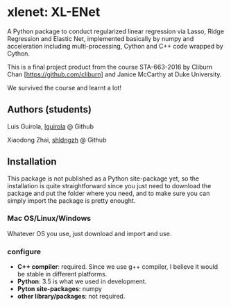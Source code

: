 # xlenet: XL-ENet
A Python package to conduct regularized linear regression via Lasso, Ridge Regression and Elastic Net, implemented basically by numpy and acceleration including multi-processing, Cython and C++ code wrapped by Cython.

This is a final project product from the course STA-663-2016 by Cliburn Chan [https://github.com/cliburn] and Janice McCarthy at Duke University.

We survived the course and learnt a lot!

## Authors (students)
Luis Guirola, [lguirola](https://github.com/lguirola) @ Github

Xiaodong Zhai, [shldngzh](https://github.com/shldngzh) @ Github

## Installation
This package is not published as a Python site-package yet, so the installation is quite straightforward since you just need to download the package and put the folder where you need, and to make sure you can simply import the package is pretty enought.

### Mac OS/Linux/Windows
Whatever OS you use, just download and import and use.

### configure
* __C++ compiler__: required. Since we use g++ compiler, I believe it would be stable in different platforms.
* __Python__: 3.5 is what we used in development. 
* __Pyton site-packages__: numpy
* __other library/packages__: not required.





